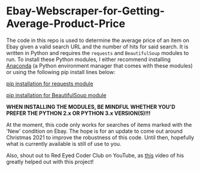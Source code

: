 # Ebay-Webscraper-for-Getting-Average-Product-Price

The code in this repo is used to determine the average price of an item on Ebay given a valid search URL and the number of hits for said search. It is written in Python and requires the `requests` and `BeautifulSoup` modules to run. To install these Python modules, I either recommend installing [Anaconda](https://docs.anaconda.com/anaconda/install/) (a Python environment manager that comes with these modules) or using the following pip install lines below:

[pip installation for requests module](https://www.agiratech.com/install-requests-library-in-python)

[pip installation for BeautifulSoup module](https://www.tutorialspoint.com/beautiful_soup/beautiful_soup_installation.htm)

**WHEN INSTALLING THE MODULES, BE MINDFUL WHETHER YOU'D PREFER THE PYTHON 2.x OR PYTHON 3.x VERSION(S)!!!**

At the moment, this code only works for searches of items marked with the 'New' condition on Ebay. The hope is for an update to come out around Christmas 2021 to improve the robustness of this code. Until then, hopefully what is currently available is still of use to you.

Also, shout out to Red Eyed Coder Club on YouTube, as [this](https://www.youtube.com/watch?v=m4hEAhHHykI) video of his greatly helped out with this project!

